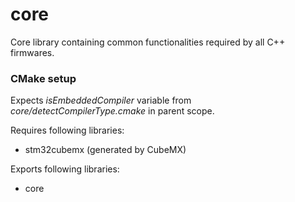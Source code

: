 # core
Core library containing common functionalities required by all C++ firmwares.

### CMake setup

Expects *isEmbeddedCompiler* variable from *core/detectCompilerType.cmake* in parent scope.

Requires following libraries:
- stm32cubemx (generated by CubeMX)

Exports following libraries:
- core